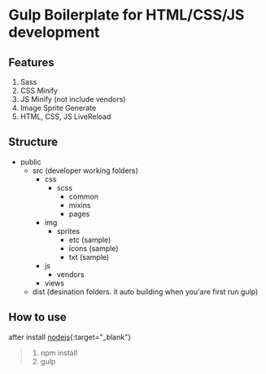 # Gulp Boilerplate for HTML/CSS/JS development

## Features
1. Sass
2. CSS Minify
3. JS Minify (not include vendors)
4. Image Sprite Generate
5. HTML, CSS, JS LiveReload

## Structure
* public
    * src (developer working folders)
        * css
            * scss
                * common
                * mixins
                * pages
        * img
            * sprites
                * etc (sample)
                * icons (sample)
                * txt (sample)
        * js
            * vendors
        * views
    * dist (desination folders. it auto building when you'are first run gulp)
    
## How to use
after install [nodejs](https://nodejs.org/ko/){:target="_blank"}
> 1. npm install
> 2. gulp
